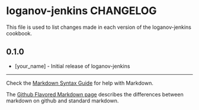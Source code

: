loganov-jenkins CHANGELOG
=========================

This file is used to list changes made in each version of the loganov-jenkins cookbook.

0.1.0
-----
- [your_name] - Initial release of loganov-jenkins

- - -
Check the [Markdown Syntax Guide](http://daringfireball.net/projects/markdown/syntax) for help with Markdown.

The [Github Flavored Markdown page](http://github.github.com/github-flavored-markdown/) describes the differences between markdown on github and standard markdown.
